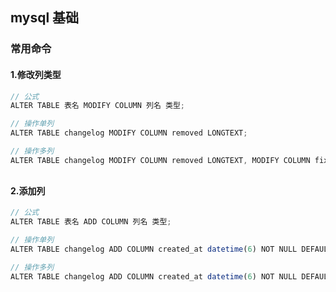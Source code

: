 ## mysql 基础
### 常用命令
#### 1.修改列类型
```js
// 公式
ALTER TABLE 表名 MODIFY COLUMN 列名 类型;

// 操作单列
ALTER TABLE changelog MODIFY COLUMN removed LONGTEXT;

// 操作多列
ALTER TABLE changelog MODIFY COLUMN removed LONGTEXT, MODIFY COLUMN fixed LONGTEXT;
```
<div style='margin-top: 30px'></div>

#### 2.添加列
```js
// 公式
ALTER TABLE 表名 ADD COLUMN 列名 类型;

// 操作单列
ALTER TABLE changelog ADD COLUMN created_at datetime(6) NOT NULL DEFAULT CURRENT_TIMESTAMP(6);

// 操作多列
ALTER TABLE changelog ADD COLUMN created_at datetime(6) NOT NULL DEFAULT CURRENT_TIMESTAMP(6), ADD COLUMN updated_at datetime(6) NOT NULL DEFAULT CURRENT_TIMESTAMP(6);
```
<div style='margin-top: 100px'></div>








